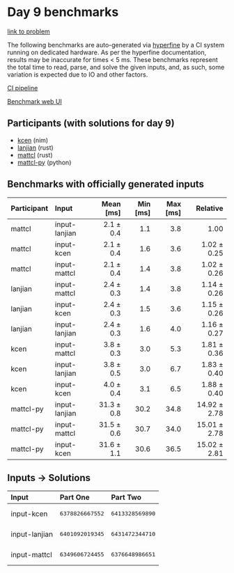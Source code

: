 # Day 9 benchmarks

[link to problem](https://adventofcode.com/2024/day/9)

The following benchmarks are auto-generated via
[hyperfine](https://github.com/sharkdp/hyperfine) by a CI system running on
dedicated hardware. As per the hyperfine documentation, results may be
inaccurate for times < 5 ms. These benchmarks represent the total time to read,
parse, and solve the given inputs, and, as such, some variation is expected due
to IO and other factors.

[CI pipeline](http://ci.papercode.net:8080/teams/main/pipelines/aoc2024)

[Benchmark web UI](https://aoc.ancalagon.black)


## Participants (with solutions for day 9)

- [kcen](https://github.com/kcen/aoc2024) (nim)
- [lanjian](https://github.com/lanjian/aoc-2024) (rust)
- [mattcl](https://github.com/mattcl/aoc2024) (rust)
- [mattcl-py](https://github.com/mattcl/aoc2024-py) (python)


## Benchmarks with officially generated inputs

| Participant | Input | Mean [ms] | Min [ms] | Max [ms] | Relative |
|:---|:---|---:|---:|---:|---:|
| mattcl | input-lanjian | 2.1 ± 0.4 | 1.1 | 3.8 | 1.00 |
| mattcl | input-kcen | 2.1 ± 0.4 | 1.6 | 3.6 | 1.02 ± 0.25 |
| mattcl | input-mattcl | 2.1 ± 0.4 | 1.4 | 3.8 | 1.02 ± 0.26 |
| lanjian | input-mattcl | 2.4 ± 0.3 | 1.4 | 3.8 | 1.14 ± 0.26 |
| lanjian | input-kcen | 2.4 ± 0.3 | 1.5 | 3.6 | 1.15 ± 0.26 |
| lanjian | input-lanjian | 2.4 ± 0.3 | 1.6 | 4.0 | 1.16 ± 0.27 |
| kcen | input-mattcl | 3.8 ± 0.3 | 3.0 | 5.3 | 1.81 ± 0.36 |
| kcen | input-lanjian | 3.8 ± 0.5 | 3.0 | 6.7 | 1.83 ± 0.40 |
| kcen | input-kcen | 4.0 ± 0.4 | 3.1 | 6.5 | 1.88 ± 0.40 |
| mattcl-py | input-lanjian | 31.3 ± 0.8 | 30.2 | 34.8 | 14.92 ± 2.78 |
| mattcl-py | input-mattcl | 31.5 ± 0.6 | 30.7 | 34.0 | 15.01 ± 2.78 |
| mattcl-py | input-kcen | 31.6 ± 1.1 | 30.6 | 36.5 | 15.02 ± 2.81 |


## Inputs -> Solutions

| Input | Part One | Part Two |
|:---|:---|:---|
|input-kcen|<pre>6378826667552</pre>|<pre>6413328569890</pre>|
|input-lanjian|<pre>6401092019345</pre>|<pre>6431472344710</pre>|
|input-mattcl|<pre>6349606724455</pre>|<pre>6376648986651</pre>|